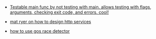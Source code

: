
- [Testable main func by not testing with main. allows testing with flags, arguments, checking exit code, and errors. cool!](https://pace.dev/blog/2020/02/12/why-you-shouldnt-use-func-main-in-golang-by-mat-ryer.html)

- [mat ryer on how to design http services](https://pace.dev/blog/2018/05/09/how-I-write-http-services-after-eight-years.html)


- [how to use gos race detector](https://go.dev/doc/articles/race_detector)
